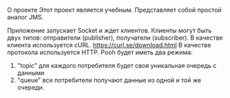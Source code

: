 О проекте
Этот проект является учебным. Представляет собой простой аналог JMS.

Приложение запускает Socket и ждет клиентов.
Клиенты могут быть двух типов: отправители (publisher), получатели (subscriber).
В качестве клиента используется cURL. https://curl.se/download.html
В качестве протокола используется HTTP.
Pooh будет иметь два режима: 
1) "topic" для каждого потребителя  будет своя уникальная очередь с данными
2) "queue" все потребители получают данные из одной и той же очереди.
